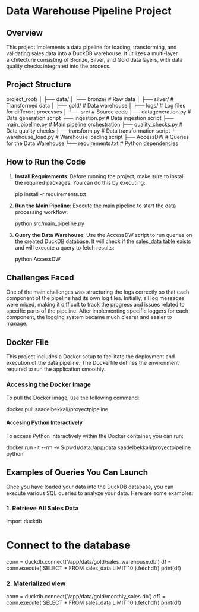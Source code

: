 # Data Warehouse Pipeline Project

## Overview

This project implements a data pipeline for loading, transforming, and validating sales data into a DuckDB warehouse. It utilizes a multi-layer architecture consisting of Bronze, Silver, and Gold data layers, with data quality checks integrated into the process.

## Project Structure


project_root/ 
│ ├── data/ │ 
    ├── bronze/ # Raw data │ 
    ├── silver/ # Transformed data │
    ├── gold/ # Data warehouse │ 
├── logs/ # Log files for different processes 
│ └── src/ # Source code
    ├── datageneration.py # Data generation script 
    ├── ingestion.py # Data ingestion script 
    ├── main_pipeline.py # Main pipeline orchestration 
    ├── quality_checks.py # Data quality checks 
    ├── transform.py # Data transformation script
    └── warehouse_load.py # Warehouse loading script
├── AccessDW    # Queries for the Data Warehouse
└── requirements.txt # Python dependencies


## How to Run the Code

1. **Install Requirements**: 
   Before running the project, make sure to install the required packages. You can do this by executing:
   
   pip install -r requirements.txt

2. **Run the Main Pipeline**: 
Execute the main pipeline to start the data processing workflow:
   
   python src/main_pipeline.py

3. **Query the Data Warehouse**: 
Use the AccessDW script to run queries on the created DuckDB database. It will check if the sales_data table exists and will execute a query to fetch results:
  
     python AccessDW


## Challenges Faced

One of the main challenges was structuring the logs correctly so that each component of the pipeline had its own log files. Initially, all log messages were mixed, making it difficult to track the progress and issues related to specific parts of the pipeline. After implementing specific loggers for each component, the logging system became much clearer and easier to manage.


## Docker File

This project includes a Docker setup to facilitate the deployment and execution of the data pipeline. The Dockerfile defines the environment required to run the application smoothly.

### Accessing the Docker Image

To pull the Docker image, use the following command:

docker pull saadelbekkali/proyectpipeline

#### Accesing Python Interactively

To access Python interactively within the Docker container, you can run:

docker run -it --rm -v $(pwd)/data:/app/data saadelbekkali/proyectpipeline python

## Examples of Queries You Can Launch

Once you have loaded your data into the DuckDB database, you can execute various SQL queries to analyze your data. Here are some examples:

### 1. Retrieve All Sales Data

import duckdb

 # Connect to the database 
 conn = duckdb.connect('/app/data/gold/sales_warehouse.db')
 df = conn.execute('SELECT * FROM sales_data LIMIT 10').fetchdf()
 print(df)
 
### 2. Materialized view

 conn = duckdb.connect('/app/data/gold/monthly_sales.db')
 df1 = conn.execute('SELECT * FROM sales_data LIMIT 10').fetchdf()
 print(df)